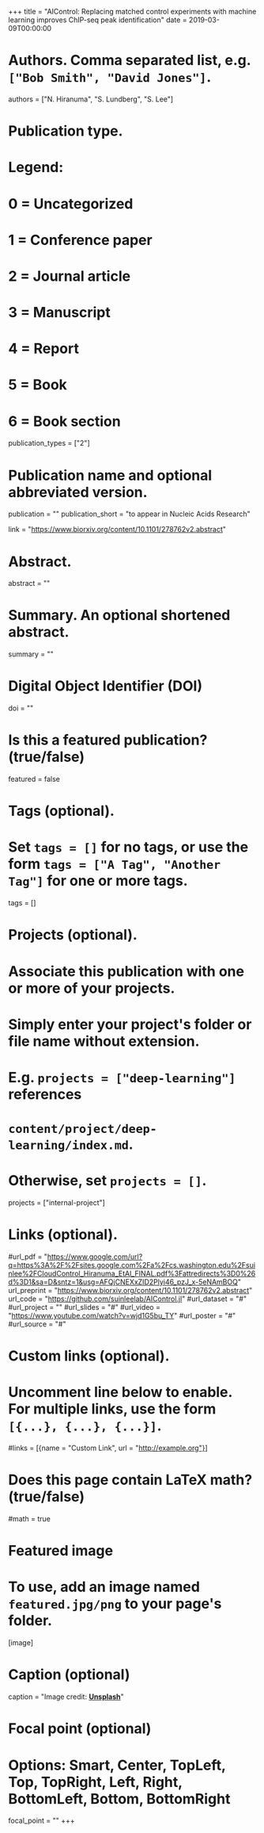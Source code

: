 +++
title = "AIControl: Replacing matched control experiments with machine learning improves ChIP-seq peak identification"
date = 2019-03-09T00:00:00

# Authors. Comma separated list, e.g. `["Bob Smith", "David Jones"]`.
authors = ["N. Hiranuma", "S. Lundberg", "S. Lee"]



# Publication type.
# Legend:
# 0 = Uncategorized
# 1 = Conference paper
# 2 = Journal article
# 3 = Manuscript
# 4 = Report
# 5 = Book
# 6 = Book section
publication_types = ["2"]

# Publication name and optional abbreviated version.
publication = ""
publication_short = "to appear in Nucleic Acids Research"

link = "https://www.biorxiv.org/content/10.1101/278762v2.abstract"

# Abstract.
abstract = ""

# Summary. An optional shortened abstract.
summary = ""

# Digital Object Identifier (DOI)
doi = ""

# Is this a featured publication? (true/false)
featured = false

# Tags (optional).
#   Set `tags = []` for no tags, or use the form `tags = ["A Tag", "Another Tag"]` for one or more tags.
tags = []

# Projects (optional).
#   Associate this publication with one or more of your projects.
#   Simply enter your project's folder or file name without extension.
#   E.g. `projects = ["deep-learning"]` references 
#   `content/project/deep-learning/index.md`.
#   Otherwise, set `projects = []`.
projects = ["internal-project"]

# Links (optional).
#url_pdf = "https://www.google.com/url?q=https%3A%2F%2Fsites.google.com%2Fa%2Fcs.washington.edu%2Fsuinlee%2FCloudControl_Hiranuma_EtAl_FINAL.pdf%3Fattredirects%3D0%26d%3D1&sa=D&sntz=1&usg=AFQjCNEXxZID2Plyi46_pzJ_x-5eNAmBOQ"
url_preprint = "https://www.biorxiv.org/content/10.1101/278762v2.abstract"
url_code = "https://github.com/suinleelab/AIControl.jl"
#url_dataset = "#"
#url_project = ""
#url_slides = "#"
#url_video = "https://www.youtube.com/watch?v=wjd1G5bu_TY"
#url_poster = "#"
#url_source = "#"

# Custom links (optional).
#   Uncomment line below to enable. For multiple links, use the form `[{...}, {...}, {...}]`.
#links = [{name = "Custom Link", url = "http://example.org"}]

# Does this page contain LaTeX math? (true/false)
#math = true

# Featured image
# To use, add an image named `featured.jpg/png` to your page's folder. 
[image]
  # Caption (optional)
  caption = "Image credit: [**Unsplash**](https://unsplash.com/photos/pLCdAaMFLTE)"

  # Focal point (optional)
  # Options: Smart, Center, TopLeft, Top, TopRight, Left, Right, BottomLeft, Bottom, BottomRight
  focal_point = ""
+++
